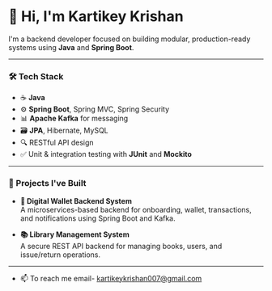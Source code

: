 # 👋 Hi, I'm Kartikey Krishan

I'm a backend developer focused on building modular, production-ready systems using **Java** and **Spring Boot**.

---

### 🛠️ Tech Stack

- ☕ **Java**
- ⚙️ **Spring Boot**, Spring MVC, Spring Security
- 📊 **Apache Kafka** for messaging
- 🗃️ **JPA**, Hibernate, MySQL
- 🔍 RESTful API design
- ✅ Unit & integration testing with **JUnit** and **Mockito**

---

### 📌 Projects I've Built

- **💸 Digital Wallet Backend System**  
  A microservices-based backend for onboarding, wallet, transactions, and notifications using Spring Boot and Kafka.

- **📚 Library Management System**  
  A secure REST API backend for managing books, users, and issue/return operations.

---

- 📫 To reach me email- kartikeykrishan007@gmail.com

<!---
Formula07/Formula07 is a ✨ special ✨ repository because its `README.md` (this file) appears on your GitHub profile.
You can click the Preview link to take a look at your changes.
--->
